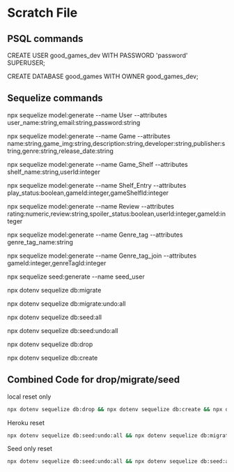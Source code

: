 # Scratch File

## PSQL commands

CREATE USER good_games_dev WITH PASSWORD 'password' SUPERUSER;

CREATE DATABASE good_games WITH OWNER good_games_dev;

## Sequelize commands

npx sequelize model:generate --name User --attributes user_name:string,email:string,password:string

npx sequelize model:generate --name Game --attributes name:string,game_img:string,description:string,developer:string,publisher:string,genre:string,release_date:string

npx sequelize model:generate --name Game_Shelf --attributes shelf_name:string,userId:integer

npx sequelize model:generate --name Shelf_Entry --attributes play_status:boolean,gameId:integer,gameShelfId:integer

npx sequelize model:generate --name Review --attributes rating:numeric,review:string,spoiler_status:boolean,userId:integer,gameId:integer

npx sequelize model:generate --name Genre_tag --attributes genre_tag_name:string

npx sequelize model:generate --name Genre_tag_join --attributes gameId:integer,genreTagId:integer

npx sequelize seed:generate --name seed_user

npx dotenv sequelize db:migrate

npx dotenv sequelize db:migrate:undo:all

npx dotenv sequelize db:seed:all

npx dotenv sequelize db:seed:undo:all

npx dotenv sequelize db:drop

npx dotenv sequelize db:create

## Combined Code for drop/migrate/seed

local reset only

```bash
npx dotenv sequelize db:drop && npx dotenv sequelize db:create && npx dotenv sequelize db:migrate && npx dotenv sequelize db:seed:all
```

Heroku reset

```bash
npx dotenv sequelize db:seed:undo:all && npx dotenv sequelize db:migrate:undo:all && npx dotenv sequelize db:migrate && npx dotenv sequelize db:seed:all
```

Seed only reset

```bash
npx dotenv sequelize db:seed:undo:all && npx dotenv sequelize db:seed:all
```

